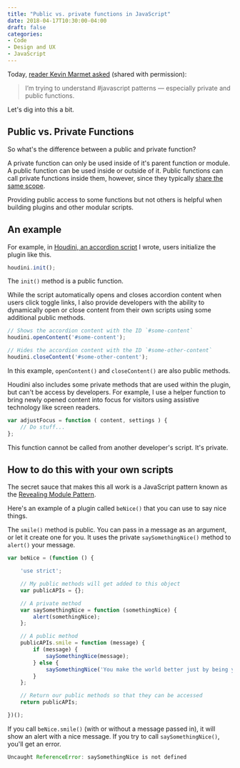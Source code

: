 ```yaml
---
title: "Public vs. private functions in JavaScript"
date: 2018-04-17T10:30:00-04:00
draft: false
categories:
- Code
- Design and UX
- JavaScript
---
```


Today, [reader Kevin Marmet asked](https://twitter.com/kevinjmarmet/status/986194016747315200) (shared with permission):

> I’m trying to understand #javascript patterns — especially private and public functions.

Let's dig into this a bit.

## Public vs. Private Functions

So what's the difference between a public and private function?

A private function can only be used inside of it's parent function or module. A public function can be used inside or outside of it. Public functions can call private functions inside them, however, since they typically [share the same scope](/keeping-your-javascript-out-of-the-global-scope-and-why-you-want-to/).

Providing public access to some functions but not others is helpful when building plugins and other modular scripts.

## An example

For example, in [Houdini, an accordion script](https://github.com/cferdinandi/houdini) I wrote, users initialize the plugin like this.

```js
houdini.init();
```

The `init()` method is a public function.

While the script automatically opens and closes accordion content when users click toggle links, I also provide developers with the ability to dynamically open or close content from their own scripts using some additional public methods.

```js
// Shows the accordion content with the ID `#some-content`
houdini.openContent('#some-content');

// Hides the accordion content with the ID `#some-other-content`
houdini.closeContent('#some-other-content');
```

In this example, `openContent()` and `closeContent()` are also public methods.

Houdini also includes some private methods that are used within the plugin, but can't be access by developers. For example, I use a helper function to bring newly opened content into focus for visitors using assistive technology like screen readers.

```js
var adjustFocus = function ( content, settings ) {
	// Do stuff...
};
```

This function cannot be called from another developer's script. It's private.

## How to do this with your own scripts

The secret sauce that makes this all work is a JavaScript pattern known as the [Revealing Module Pattern](https://vanillajstoolkit.com/boilerplates/#Revealing-Module-Pattern).

Here's an example of a plugin called `beNice()` that you can use to say nice things.

The `smile()` method is public. You can pass in a message as an argument, or let it create one for you. It uses the private `saySomethingNice()` method to `alert()` your message.

```js
var beNice = (function () {

	'use strict';

	// My public methods will get added to this object
	var publicAPIs = {};

	// A private method
	var saySomethingNice = function (somethingNice) {
		alert(somethingNice);
	};

	// A public method
	publicAPIs.smile = function (message) {
		if (message) {
			saySomethingNice(message);
		} else {
			saySomethingNice('You make the world better just by being you!');
		}
	};

	// Return our public methods so that they can be accessed
	return publicAPIs;

})();
```

If you call `beNice.smile()` (with or without a message passed in), it will show an alert with a nice message. If you try to call `saySomethingNice()`, you'll get an error.

```js
Uncaught ReferenceError: saySomethingNice is not defined
```
